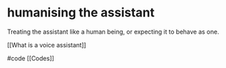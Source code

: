 # humanising the assistant
Treating the assistant like a human being, or expecting it to behave as one.

[[What is a voice assistant]]

#code [[Codes]]